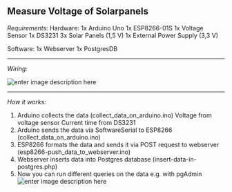 ## **Measure Voltage of Solarpanels**

*Requirements:*
Hardware:
1x Arduino Uno
1x ESP8266-01S
1x Voltage Sensor
1x DS3231
3x Solar Panels (1,5 V)
1x External Power Supply (3,3 V)

Software:
1x Webserver
1x PostgresDB

-------
*Wiring:*

![enter image description here](https://i.ibb.co/Kj8YVJC/wiring-bb.png)

------

*How it works:*
1. Arduino collects the data (collect_data_on_arduino.ino)
	Voltage from voltage sensor
	Current time from DS3231
2. Arduino sends the data via SoftwareSerial to ESP8266 (collect_data_on_arduino.ino)
3. ESP8266 formats the data and sends it via POST request to webserver (esp8266-push_data_to_webserver.ino)
4. Webserver  inserts data into Postgres database (insert-data-in-postgres.php)
5. Now you can run different queries on the data e.g. with pgAdmin
![enter image description here](https://i.ibb.co/hMW7V1C/solar-data.png)
